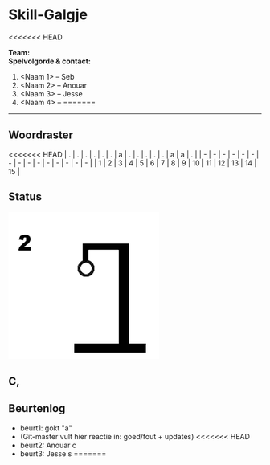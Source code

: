 # Skill-Galgje
<<<<<<< HEAD

**Team:** <Paart>  
**Spelvolgorde & contact:**
1. <Naam 1> – Seb
2. <Naam 2> – Anouar
3. <Naam 3> – Jesse
4. <Naam 4> – 
=======

---

## Woordraster
<!-- Pas het aantal kolommen aan aan de woordlengte -->
<<<<<<< HEAD
| . | . | . | . | . | . | a | . | . | . | . | . | a | a | . |
| - | - | - | - | - | - | - | - | - | - | - | - | - | - | - |
| 1 | 2 | 3 | 4 | 5 | 6 | 7 | 8 | 9 | 10 | 11 | 12 | 13 | 14 | 15 |

## Status
![status](images/2.png)

C,
---

## Beurtenlog
- beurt1: <seb> gokt "a"
- (Git-master vult hier reactie in: goed/fout + updates)
<<<<<<< HEAD
- beurt2: Anouar c
- beurt3: Jesse s
=======
